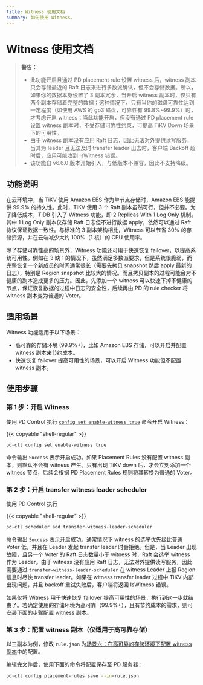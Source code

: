 ```yaml
---
title: Witness 使用文档
summary: 如何使用 Witness。
---
```


# Witness 使用文档

> **警告：**
>
> - 此功能开启且通过 PD placement rule 设置 witness 后，witness 副本只会存储最近的 Raft 日志来进行多数派确认，但不会存储数据。所以，如果你的数据本身设置了 3 副本冗余，当开启 witness 副本时，仅只有两个副本存储着完整的数据；这种情况下，只有当你的磁盘可靠性达到一定程度（如使用 AWS 的 gp3 磁盘，可靠性有 99.8%~99.9%）时，才考虑开启 witness；当此功能开启，但没有通过 PD placement rule 设置 witness 副本时，不受存储可靠性约束，可提高 TiKV Down 场景下的可用性。
> - 由于 witness 副本没有应用 Raft 日志，因此无法对外提供读写服务，当其为 leader 且无法及时 transfer leader 出去时，客户端 Backoff 超时后，应用可能收到 IsWitness 错误。
> - 该功能自 v6.6.0 版本开始引入，与低版本不兼容，因此不支持降级。

## 功能说明

在云环境中，当 TiKV 使用 Amazon EBS 作为单节点存储时，Amazon EBS 能提供 99.9% 的持久性。此时，TiKV 使用 3 个 Raft 副本虽然可行，但并不必要。为了降低成本，TiDB 引入了 Witness 功能，即 2 Replicas With 1 Log Only 机制。其中 1 Log Only 副本仅存储 Raft 日志但不进行数据 apply，依然可以通过 Raft 协议保证数据一致性。与标准的 3 副本架构相比，Witness 可以节省 30% 的存储资源，并在云端减少大约 100%（1 核）的 CPU 使用率。

除了存储可靠性高的场景外，Witness 功能还可用于快速恢复 failover，以提高系统可用性。例如在 3 缺 1 的情况下，虽然满足多数派要求，但是系统很脆弱，而完整恢复一个新成员的时间通常很长（需要先拷贝 snapshot 然后 apply 最新的日志），特别是 Region snapshot 比较大的情况。而且拷贝副本的过程可能会对不健康的副本造成更多的压力。因此，先添加一个 witness 可以快速下掉不健康的节点，保证恢复数据的过程中日志的安全性，后续再由 PD 的 rule checker 将 witness 副本变为普通的 Voter。

## 适用场景

Witness 功能适用于以下场景：

* 高可靠的存储环境 (99.9%+)，比如 Amazon EBS 存储，可以开启并配置 witness 副本来节约成本。
* 快速恢复 failover 提高可用性的场景，可以开启 Witness 功能但不配置 witness 副本。

## 使用步骤

### 第 1 步：开启 Witness

使用 PD Control 执行 [`config set enable-witness true`](/pd-control.md#config-set-enable-witness-true) 命令开启 Witness：

{{< copyable "shell-regular" >}}

```bash
pd-ctl config set enable-witness true 
```

命令输出 `Success` 表示开启成功。如果 Placement Rules 没有配置 witness 副本，则默认不会有 witness 产生。只有出现 TiKV down 后，才会立刻添加一个 witness 节点，后续会根据 PD Placement Rules 规则将其转换为普通的 Voter。

### 第 2 步：开启 transfer witness leader scheduler

使用 PD Control 执行 

{{< copyable "shell-regular" >}}

```bash
pd-ctl scheduler add transfer-witness-leader-scheduler
```

命令输出 `Success` 表示开启成功。通常情况下 witness 的选举优先级比普通 Voter 低，并且在 Leader 发起 transfer leader 时会拒绝。但是，当 Leader 出现故障，且另一个 Voter 的 Raft 日志数量小于 witness 时，Raft 会选举 witness 作为 Leader。由于 witness 没有应用 Raft 日志，无法对外提供读写服务，因此需要通过 `transfer-witness-leader-scheduler` 在 witness Leader 上报 Region 信息时尽快 transfer leader。如果在 witness transfer leader 过程中 TiKV 内部出现问题，并且 backoff 重试失败后，客户端将返回 IsWitness 错误。

如果仅将 Witness 用于快速恢复 failover 提高可用性的场景，执行到这一步就结束了。若确定使用的存储环境为高可靠（99.9%+），且有节约成本的需求，则可安装下面的步骤配置 witness 副本。

### 第 3 步：配置 witness 副本（仅适用于高可靠存储）

以三副本为例，修改 `rule.json` 为[场景六：在高可靠的存储环境下配置 witness 副本](/configure-placement-rules.md#场景六在高可靠的存储环境下配置-witness-副本)中的配置。

编辑完文件后，使用下面的命令将配置保存至 PD 服务器：
```bash
pd-ctl config placement-rules save --in=rule.json
```
